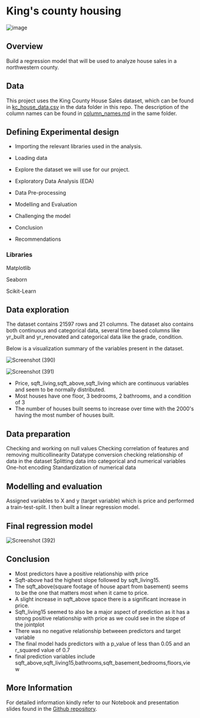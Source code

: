 # King's county housing

![image](https://user-images.githubusercontent.com/104419035/196160831-41caa804-db38-4543-9594-c00f68a27936.png)


## Overview

Build a regression model that will be used to analyze house sales in a northwestern county.

## Data

This project uses the King County House Sales dataset, which can be found in [kc_house_data.csv](https://github.com/angela-cheruto9/Phase_2_project/blob/master/kc_house_data.csv) in the data folder in this repo. The description of the column names can be found in [column_names.md](https://github.com/angela-cheruto9/Phase_2_project/blob/master/column_names.md) in the same folder. 

## Defining Experimental design

* Importing the relevant libraries used in the analysis.

* Loading data

* Explore the dataset we will use for our project.

* Exploratory Data Analysis (EDA)

* Data Pre-processing

* Modelling and Evaluation

* Challenging the model

* Conclusion

* Recommendations


### Libraries

Matplotlib

Seaborn

Scikit-Learn

## Data exploration

The dataset contains 21597 rows and 21 columns. 
The dataset also contains both continuous and categorical data, several time based columns like yr_built and yr_renovated and  categorical data like the grade, condition.

Below is a visualization summary of the variables present in the dataset.

![Screenshot (390)](https://user-images.githubusercontent.com/104419035/196168709-d3c9000a-3b27-479b-9628-281feb8d9cad.png)

![Screenshot (391)](https://user-images.githubusercontent.com/104419035/196168922-27540604-b7a9-4f13-8abf-d0c8454bc05d.png)

* Price, sqft_living,sqft_above,sqft_living which are continuous variables and seem to be normally distributed.
* Most houses have one floor, 3 bedrooms, 2 bathrooms, and a condition of 3
* The number of houses built seems to increase over time with the 2000's having the most number of houses built.

## Data preparation

Checking and working on null values
Checking correlation of features and removing multicollinearity
Datatype conversion
checking relationship of data in the dataset
Splitting data into categorical and numerical variables
One-hot encoding
Standardization of numerical data

## Modelling and evaluation
Assigned variables to X and y (target variable) which is price and performed a train-test-split.
I then built a linear regression model.

## Final regression model

![Screenshot (392)](https://user-images.githubusercontent.com/104419035/196170094-dcdb144b-d021-47cc-96e0-d241df62ecaa.png)


## Conclusion

*  Most predictors have a positive relationship with price
*  Sqft-above had the highest slope followed by sqft_living15.
*  The sqft_above(square footage of house apart from basement) seems to be the one that matters most when it came to price. 
*  A slight increase in sqft_above space there is a significant increase in price.
*  Sqft_living15 seemed to also be a major aspect of prediction as it has a strong positive relationship with price as we could see in the slope of the jointplot
*  There was no negative relationship betweeen predictors and target variable
*  The final model hads predictors with a p_value of less than 0.05 and an r_squared value of 0.7
* final prediction variables include sqft_above,sqft_living15,bathrooms,sqft_basement,bedrooms,floors,view

## More Information
For detailed information kindly refer to our Notebook and presentation slides found in the [Github repository](https://github.com/angela-cheruto9/Phase_2_project).












                       
                       













